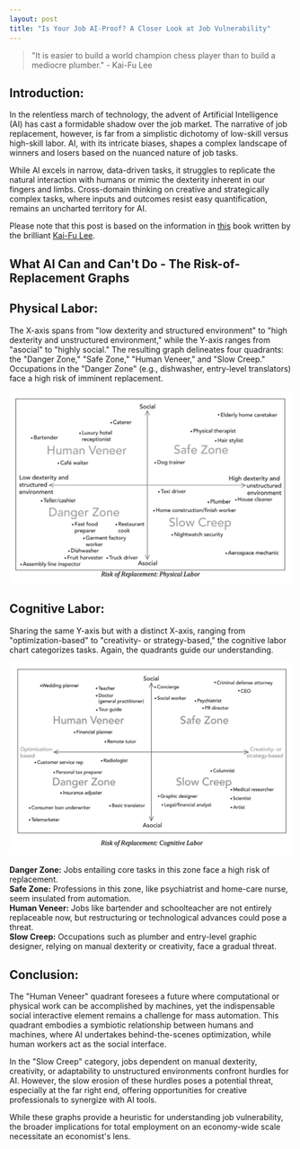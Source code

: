 ```yaml
---
layout: post
title: "Is Your Job AI-Proof? A Closer Look at Job Vulnerability"
---
```


> "It is easier to build a world champion chess player than to build a mediocre plumber." - Kai-Fu Lee

## Introduction:

In the relentless march of technology, the advent of Artificial Intelligence (AI) has cast a formidable shadow over the job market. The narrative of job replacement, however, is far from a simplistic dichotomy of low-skill versus high-skill labor. AI, with its intricate biases, shapes a complex landscape of winners and losers based on the nuanced nature of job tasks.

While AI excels in narrow, data-driven tasks, it struggles to replicate the natural interaction with humans or mimic the dexterity inherent in our fingers and limbs. Cross-domain thinking on creative and strategically complex tasks, where inputs and outcomes resist easy quantification, remains an uncharted territory for AI.

Please note that this post is based on the information in <a href = "https://www.amazon.ca/AI-Superpowers-China-Silicon-Valley/dp/0358105587/ref=sr_1_1?crid=LQ88F8SYT7AB&keywords=ai+superpowers+china%2C+silicon+valley&qid=1704217212&sprefix=AI+s%2Caps%2C103&sr=8-1"  target="_blank">this</a> book written by the brilliant <a href = "https://www.linkedin.com/in/kaifulee/"  target="_blank">Kai-Fu Lee</a>.

## What AI Can and Can't Do - The Risk-of-Replacement Graphs

## Physical Labor:
The X-axis spans from "low dexterity and structured environment" to "high dexterity and unstructured environment," while the Y-axis ranges from "asocial" to "highly social." The resulting graph delineates four quadrants: the "Danger Zone," "Safe Zone," "Human Veneer," and "Slow Creep." Occupations in the "Danger Zone" (e.g., dishwasher, entry-level translators) face a high risk of imminent replacement.

![Physical Labor](/public/images/2.png "Risk of Replacement: Physical Labor")

## Cognitive Labor:
Sharing the same Y-axis but with a distinct X-axis, ranging from "optimization-based" to "creativity- or strategy-based," the cognitive labor chart categorizes tasks. Again, the quadrants guide our understanding.

![Cognitive Labor](/public/images/1.png "Risk of Replacement: Cognitive Labor")

**Danger Zone:** Jobs entailing core tasks in this zone face a high risk of replacement.<br>
**Safe Zone:** Professions in this zone, like psychiatrist and home-care nurse, seem insulated from automation.<br>
**Human Veneer:** Jobs like bartender and schoolteacher are not entirely replaceable now, but restructuring or technological advances could pose a threat.<br>
**Slow Creep:** Occupations such as plumber and entry-level graphic designer, relying on manual dexterity or creativity, face a gradual threat.<br>

## Conclusion:

The "Human Veneer" quadrant foresees a future where computational or physical work can be accomplished by machines, yet the indispensable social interactive element remains a challenge for mass automation. This quadrant embodies a symbiotic relationship between humans and machines, where AI undertakes behind-the-scenes optimization, while human workers act as the social interface.

In the "Slow Creep" category, jobs dependent on manual dexterity, creativity, or adaptability to unstructured environments confront hurdles for AI. However, the slow erosion of these hurdles poses a potential threat, especially at the far right end, offering opportunities for creative professionals to synergize with AI tools.

While these graphs provide a heuristic for understanding job vulnerability, the broader implications for total employment on an economy-wide scale necessitate an economist's lens.